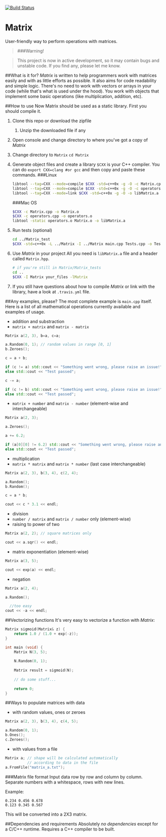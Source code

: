 [![Build Status](https://travis-ci.org/ForceBru/Matrix.svg?branch=master)](https://travis-ci.org/ForceBru/Matrix)

# Matrix
User-friendly way to perform operations with matrices.

> ###Warning!

> This project is now in active development, so it may contain bugs and unstable code. If you find any, please let me know.

##What is it for?
_Matrix_ is written to help programmers work with matrices easily and with as little efforts as possible. It also aims for code readability and simple logic. There's no need to work with vectors or arrays in your code (while that's what is used under the hood). You work with objects that implement some basic operations (like multiplication, addition, etc).

##How to use
Now Matrix should be used as a static library. First you should compile it. 

1. Clone this repo or download the zipfile
    1. Unzip the downloaded file if any
2. Open console and change directory to where you've got a copy of _Matrix_
3. Change directory to `Matrix`
    `cd Matrix`
4. Generate object files and create a library
    `$CXX` is your C++ compiler. You can do `export CXX=clang #or gcc` and then copy and paste these commands.
    ###Linux
    ```sh
    libtool --tag=CXX --mode=compile $CXX -std=c++0x -g -O -c Matrix.cpp
    libtool --tag=CXX --mode=compile $CXX -std=c++0x -g -O -c operators.cpp
    libtool --tag=CXX --mode=link $CXX -std=c++0x -g -O -o libMatrix.a Matrix.lo operators.lo
    ```
    
    ###Mac OS
    ```sh
    $CXX -c Matrix.cpp -o Matrix.o
    $CXX -c operators.cpp -o operators.o
    libtool -static operators.o Matrix.o -o libMatrix.a
    ```
5. Run tests (optional)
    ```sh
    cd ../Matrix_test
    $CXX -std=c++0x -L ../Matrix -I ../Matrix main.cpp Tests.cpp -o Test -lMatrix
    ```

6. Use _Matrix_ in your project
    All you need is `libMatrix.a` file and a header called `Matrix.hpp`.
    ```sh
    # if you're still in Matrix/Matrix_tests
    cd ..
    $CXX -I Matrix your_files -lMatrix
    ```
7. If you still have questions about how to compile _Matrix_ or link with the library, have a look at `.travis.yml` file.

##Any examples, please?
The most complete example is `main.cpp` itself. Here is a list of all mathematical operations currently available and examples of usage.

 - addition and substraction
  - `matrix + matrix` and `matrix - matrix`
   ```cpp
   Matrix a(2, 3), b=a, c=a;
   
   a.Random(0, 1); // random values in range [0, 1]
   b.Zeroes();
   
   c = a + b;
   
   if (c != a) std::cout << "Something went wrong, please raise an issue!";
   else std::cout << "Test passed";
   
   c -= a;
   
   if (c != b) std::cout << "Something went wrong, please raise an issue!";
   else std::cout << "Test passed";
   ```
  - `matrix + number` and `matrix - number` (element-wise and interchangeable)
   ```cpp
   Matrix a(2, 3);
   
   a.Zeroes();
   
   a += 6.2;
   
   if (a[0][0] != 6.2) std::cout << "Something went wrong, please raise an issue!";
   else std::cout << "Test passed";
   ```
 - multiplication
  - `matrix * matrix` and `matrix * number` (last case interchangeable)
   ```cpp
   Matrix a(2, 3), b(3, 4), c(2, 4);
   
   a.Random();
   b.Random();
   
   c = a * b;
   
   cout << c * 3.1 << endl;
   ```
 - division
  - `number / matrix` and `matrix / number` only (element-wise)
 - raising to power of two
  ```cpp
  Matrix a(2, 2); // square matrices only
  
  cout << a.sqr() << endl;
  ```
 - matrix exponentiation (element-wise)
  ```cpp
  Matrix a(3, 5);
  
  cout << exp(a) << endl;
  ```
 - negation
  ```cpp
  Matrix a(2, 4);
  
  a.Random();
  
    //too easy
  cout << -a << endl;
  ```
  
##Vectorizing functions
It's very easy to vectorize a function with _Matrix_:
```cpp
Matrix sigmoid(Matrix& z) {
    return 1.0 / (1.0 + exp(-z));
}

int main (void) {
    Matrix N(3, 5);
    
    N.Random(0, 1);
    
    Matrix result = sigmoid(N);
    
    // do some stuff...
    
    return 0;
}
```

##Ways to populate matrices with data
 - with random values, ones or zeroes
  ```cpp
  Matrix a(2, 3), b(3, 4), c(4, 5);
  
  a.Random(0, 1);
  b.Ones();
  c.Zeroes();
  ```
 - with values from a file
  ```cpp
  Matrix a; // shape will be calculated automatically
            // according to data in the file
  a.FromFile("matrix_a.txt");
  ```
  
 ###Matrix file format
 Input data row by row and column by column. Separate numbers with a whitespace, rows with new lines.
 
 Example:
 
 ```
 0.234 0.456 0.678
 0.123 0.345 0.567
 ```
 
 This will be converted into a 2X3 matrix.
 

##Dependencies and requirements
Absolutely _no dependencies_ except for a C/C++ runtime. Requires a C++ compiler to be built. 

